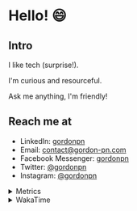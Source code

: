 # Hello! 😄

## Intro

I like tech (surprise!).

I'm curious and resourceful.

Ask me anything, I'm friendly!

## Reach me at

- LinkedIn: [gordonpn](https://www.linkedin.com/in/gordonpn/)
- Email: [contact@gordon-pn.com](mailto:contact@gordon-pn.com)
- Facebook Messenger: [gordonpn](https://www.messenger.com/t/Gordonpn)
- Twitter: [@gordonpn](https://twitter.com/Gordonpn)
- Instagram: [@gordonpn](https://www.instagram.com/gordonpn/)

<details>
  <summary>Metrics</summary>

  <img align="center" src="https://github.com/gordonpn/gordonpn/blob/master/github-metrics.svg" alt="GitHub Metrics">

</details>

<details>
  <summary>WakaTime</summary>

  <!--START_SECTION:waka-->
📊 **This Week I Spent My Time On** 

```text
💬 Programming Languages: 
Java                     7 hrs 19 mins       ███████████████░░░░░░░░░░   60.75 % 
TypeScript               2 hrs 59 mins       ██████░░░░░░░░░░░░░░░░░░░   24.78 % 
Brazil Dependency Config 30 mins             █░░░░░░░░░░░░░░░░░░░░░░░░   04.21 % 
JSON                     16 mins             █░░░░░░░░░░░░░░░░░░░░░░░░   02.27 % 
Text                     15 mins             █░░░░░░░░░░░░░░░░░░░░░░░░   02.16 % 

🔥 Editors: 
Intellijidea             11 hrs 25 mins      ████████████████████████░   94.84 % 
VS Code                  37 mins             █░░░░░░░░░░░░░░░░░░░░░░░░   05.16 % 
```


 Last Updated on 20/04/2024 16:20:21 UTC
<!--END_SECTION:waka-->
</details>
